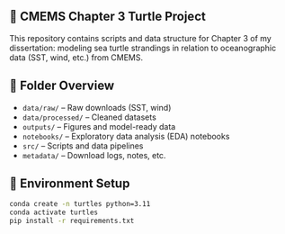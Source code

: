 ## 🐢 CMEMS Chapter 3 Turtle Project

This repository contains scripts and data structure for Chapter 3 of my dissertation: modeling sea turtle strandings in relation to oceanographic data (SST, wind, etc.) from CMEMS.

## 📁 Folder Overview

- `data/raw/` – Raw downloads (SST, wind)
- `data/processed/` – Cleaned datasets
- `outputs/` – Figures and model-ready data
- `notebooks/` – Exploratory data analysis (EDA) notebooks
- `src/` – Scripts and data pipelines
- `metadata/` – Download logs, notes, etc.

## 🔧 Environment Setup

```bash
conda create -n turtles python=3.11
conda activate turtles
pip install -r requirements.txt

